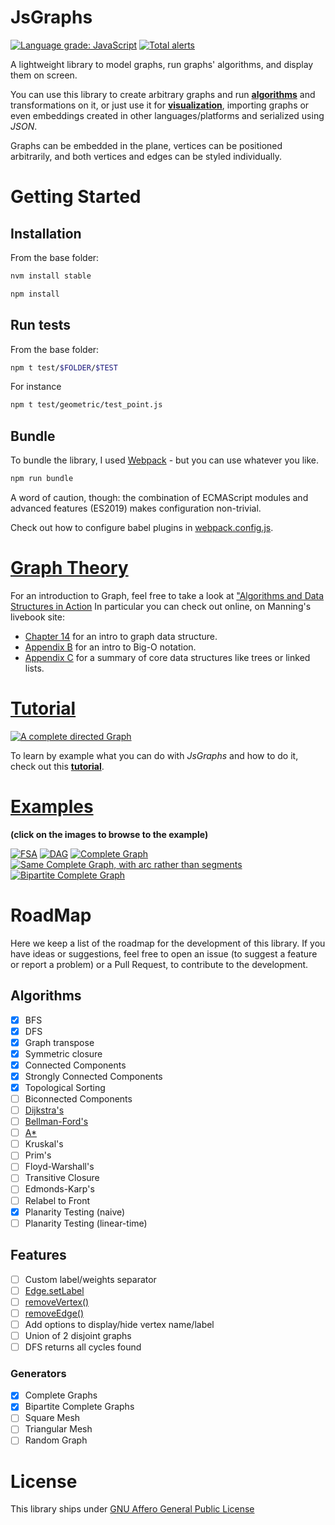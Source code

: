 # **JsGraphs**

[![Language grade: JavaScript](https://img.shields.io/lgtm/grade/javascript/g/mlarocca/jsgraphs.svg?logo=lgtm&logoWidth=18)](https://lgtm.com/projects/g/mlarocca/jsgraphs/context:javascript)
[![Total alerts](https://img.shields.io/lgtm/alerts/g/mlarocca/jsgraphs.svg?logo=lgtm&logoWidth=18)](https://lgtm.com/projects/g/mlarocca/jsgraphs/alerts/)

A lightweight library to model graphs, run graphs' algorithms, and display them on screen.

You can use this library to create arbitrary graphs and run [**algorithms**](./readme/tutorial.md#graph-algorithms) and transformations on it, or just use it for [**visualization**](./readme/tutorial.md#embedding), importing graphs or even embeddings created in other languages/platforms and serialized using _JSON_.

Graphs can be embedded in the plane, vertices can be positioned arbitrarily, and both vertices and edges can be styled individually.

# **Getting Started**

## **Installation**

From the base folder:

```bash
nvm install stable

npm install
```

## **Run tests**

From the base folder:

```bash
npm t test/$FOLDER/$TEST
```

For instance

```bash
npm t test/geometric/test_point.js
```

## **Bundle**

To bundle the library, I used [Webpack](https://webpack.js.org) - but you can use whatever you like.

```bash
npm run bundle
```

A word of caution, though: the combination of ECMAScript modules and advanced features (ES2019) makes configuration non-trivial.

Check out how to configure babel plugins in [webpack.config.js](./webpack.config.js).

# [**Graph Theory**](https://www.manning.com/books/algorithms-and-data-structures-in-action#toc)

For an introduction to Graph, feel free to take a look at ["Algorithms and Data Structures in Action](https://www.manning.com/books/algorithms-and-data-structures-in-action#toc)
In particular you can check out online, on Manning's livebook site:

- [Chapter 14](https://livebook.manning.com/book/algorithms-and-data-structures-in-action/chapter-14) for an intro to graph data structure.
- [Appendix B](https://livebook.manning.com/book/algorithms-and-data-structures-in-action/appendix-b) for an intro to Big-O notation.
- [Appendix C](https://livebook.manning.com/book/algorithms-and-data-structures-in-action/appendix-c) for a summary of core data structures like trees or linked lists.

# [**Tutorial**](./readme/tutorial.md)

[![A complete directed Graph](./readme/img/tutorial/tutorial_graph_complete_1.jpg)](./readme/tutorial.md)

To learn by example what you can do with _JsGraphs_ and how to do it, check out this [**tutorial**](./readme/tutorial.md).

# [**Examples**](./readme/examples.md)

**(click on the images to browse to the example)**

[![FSA](readme/img/regex_fsa.jpg)](readme/examples.md#regex-finite-state-automaton)
[![DAG](readme/img/dag.jpg)](readme/examples.md#dag)
[![Complete Graph](readme/img/complete.jpg)![Same Complete Graph, with arc rather than segments](readme/img/complete_arcs.jpg)](readme/examples.md#complete-graphs)
[![Bipartite Complete Graph](readme/img/bipartite_complete.jpg)](readme/examples.md#complete-bipartite-graphs)

# **RoadMap**

Here we keep a list of the roadmap for the development of this library. If you have ideas or suggestions, feel free to open an issue (to suggest a feature or report a problem) or a Pull Request, to contribute to the development.

## **Algorithms**

- [x] BFS
- [X] DFS
- [X] Graph transpose
- [X] Symmetric closure
- [X] Connected Components
- [X] Strongly Connected Components
- [X] Topological Sorting
- [ ] Biconnected Components
- [ ] [Dijkstra's](https://github.com/mlarocca/jsgraphs/issues/16)
- [ ] [Bellman-Ford's](https://github.com/mlarocca/jsgraphs/issues/17)
- [ ] [A*](https://github.com/mlarocca/jsgraphs/issues/18)
- [ ] Kruskal's
- [ ] Prim's
- [ ] Floyd-Warshall's
- [ ] Transitive Closure
- [ ] Edmonds-Karp's
- [ ] Relabel to Front
- [X] Planarity Testing (naive)
- [ ] Planarity Testing (linear-time)

## **Features**

- [ ] Custom label/weights separator
- [ ] [Edge.setLabel](https://github.com/mlarocca/jsgraphs/issues/23)
- [ ] [removeVertex()](https://github.com/mlarocca/jsgraphs/issues/20)
- [ ] [removeEdge()](https://github.com/mlarocca/jsgraphs/issues/21)
- [ ] Add options to display/hide vertex name/label
- [ ] Union of 2 disjoint graphs
- [ ] DFS returns all cycles found

### **Generators**

- [x] Complete Graphs
- [x] Bipartite Complete Graphs
- [ ] Square Mesh
- [ ] Triangular Mesh
- [ ] Random Graph

# **License**

This library ships under [GNU Affero General Public License](./LICENSE)